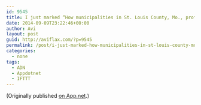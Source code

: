 ```yaml
---
id: 9545
title: I just marked “How municipalities in St. Louis County, Mo., profit from poverty” as a favorite in Readability. http://www.readability.com/articles/2lay2h3x
date: 2014-09-09T23:22:46+00:00
author: Avi
layout: post
guid: http://aviflax.com/?p=9545
permalink: /post/i-just-marked-how-municipalities-in-st-louis-county-mo-profit-from-poverty-as-a-favorite-in-readability-httpwww-readability-comarticles2lay2h3x/
categories:
  - none
tags:
  - ADN
  - Appdotnet
  - IFTTT
---
```

(Originally published [on App.net](http://alpha.app.net/aviflax/post/38481463).)